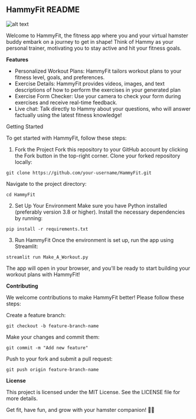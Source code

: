## HammyFit README
![alt text](https://github.com/Spiderman1013/Hammy/blob/Main/hammy_gifs/hammy-logo.gif?raw=True)

Welcome to HammyFit, the fitness app where you and your virtual hamster buddy embark on a journey to get in shape! Think of Hammy as your personal trainer, motivating you to stay active and hit your fitness goals.


**Features**

- Personalized Workout Plans: HammyFit tailors workout plans to your fitness level, goals, and preferences. 
- Exercise Details: HammyFit provides videos, images, and text descriptions of how to perform the exercises in your generated plan
- Exercise Form Checker: Use your camera to check your form during exercises and receive real-time feedback.
- Live chat: Talk directly to Hammy about your questions, who will answer factually using the latest fitness knowledge!

Getting Started

To get started with HammyFit, follow these steps:

1. Fork the Project
Fork this repository to your GitHub account by clicking the Fork button in the top-right corner.
Clone your forked repository locally:
```
git clone https://github.com/your-username/HammyFit.git
```
Navigate to the project directory:
```
cd HammyFit
```
2. Set Up Your Environment
Make sure you have Python installed (preferably version 3.8 or higher).
Install the necessary dependencies by running:
```
pip install -r requirements.txt
```
3. Run HammyFit
Once the environment is set up, run the app using Streamlit:
```
streamlit run Make_A_Workout.py
```
The app will open in your browser, and you'll be ready to start building your workout plans with HammyFit!


**Contributing** 

We welcome contributions to make HammyFit better! Please follow these steps:

Create a feature branch:
```
git checkout -b feature-branch-name
```
Make your changes and commit them:
```
git commit -m "Add new feature"
```
Push to your fork and submit a pull request:
```
git push origin feature-branch-name
```

**License**

This project is licensed under the MIT License. See the LICENSE file for more details.

Get fit, have fun, and grow with your hamster companion! 🐹💪
